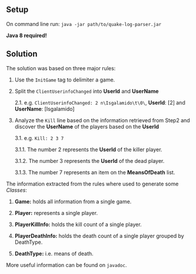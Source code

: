Setup
----------------------------------------------------------
On command line run: `java -jar path/to/quake-log-parser.jar`

**Java 8 required!**


Solution
----------------------------------------------------------
The solution was based on three major rules:

1. Use the `InitGame` tag to delimiter a game.

2. Split the `ClientUserinfoChanged` into **UserId** and **UserName**
		
    2.1. e.g. `ClientUserinfoChanged: 2 n\Isgalamido\t\0\`, **UserId**: [2] and **UserName**: [Isgalamido]

3. Analyze the `Kill` line based on the information retrieved from Step2 and discover the **UserName** of the players based on the **UserId**
		
    3.1. e.g. `Kill: 2 3 7`

    3.1.1. The number 2 represents the **UserId** of the killer player.
				
    3.1.2. The number 3 represents the **UserId** of the dead player.
				
    3.1.3. The number 7 represents an item on the  **MeansOfDeath** list.
		
		
The information extracted from the rules where used to generate some *Classes*:		
		
1. **Game:** holds all information from a single game.

2. **Player:** represents a single player.

3. **PlayerKillInfo:** holds the kill count of a single player.

4. **PlayerDeathInfo:** holds the death count of a single player grouped by DeathType.

5. **DeathType:** i.e. means of death.

More useful information can be found on `javadoc`.